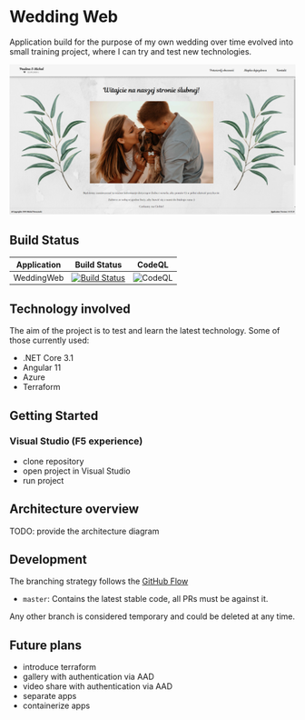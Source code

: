 # Wedding Web

Application build for the purpose of my own wedding over time evolved into small training project, where I can try and test new technologies.

![Wedding web main page](img/main_page_image.PNG)

## Build Status

| Application | Build Status | CodeQL |
|-------------|--------------|--------|
| WeddingWeb | [![Build Status](https://dev.azure.com/Boruc/WeddingWeb/_apis/build/status/Boruc04.WeddingWeb?branchName=master)](https://dev.azure.com/Boruc/WeddingWeb/_build/latest?definitionId=8&branchName=master) | ![CodeQL](https://github.com/Boruc04/WeddingWeb/workflows/CodeQL/badge.svg) |

## Technology involved

The aim of the project is to test and learn the latest technology. Some of those currently used:

- .NET Core 3.1
- Angular 11
- Azure
- Terraform

## Getting Started

### Visual Studio (F5 experience)

- clone repository
- open project in Visual Studio
- run project

## Architecture overview

TODO: provide the architecture diagram

## Development

The branching strategy follows the [GitHub Flow](https://guides.github.com/introduction/flow/)

- `master`: Contains the latest stable code, all PRs must be against it.

Any other branch is considered temporary and could be deleted at any time.

## Future plans

- introduce terraform
- gallery with authentication via AAD
- video share with authentication via AAD
- separate apps
- containerize apps
